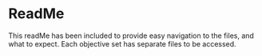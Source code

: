 # ReadMe
This readMe has been included to provide easy navigation to the files, and what to expect.
Each objective set has separate files to be accessed.

